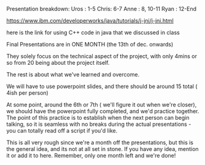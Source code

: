 Presentation breakdown:
Uros : 1-5
Chris: 6-7
Anne : 8, 10-11
Ryan : 12-End






https://www.ibm.com/developerworks/java/tutorials/j-jni/j-jni.html

here is the link for using C++ code in java that we discussed in class



Final Presentations are in ONE MONTH (the 13th of dec. onwards)

They solely focus on the technical aspect of the project, with only 4mins or so from 20 being about the project itself.

The rest is about what we've learned and overcome.

We will have to use powerpoint slides, and there should be around 15 total ( 4ish per person)


At some point, around the 6th or 7th ( we'll figure it out when we're closer), we should have the powerpoint fully completed, and we'd practice together. The point of this practice is to establish when the next person can begin talking, so it is seamless with no breaks during the actual presentations - you can totally read off a script if you'd like. 

This is all very rough since we're a month off the presentations, but this is the general idea, and its not at all set in stone. If you have any idea, mention it or add it to here. Remember, only one month left and we're done!
